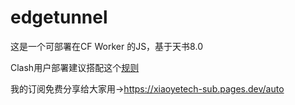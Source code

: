 # edgetunnel
这是一个可部署在CF Worker 的JS，基于天书8.0

Clash用户部署建议搭配这个[规则](https://github.com/ImLTHQ/ProxyRule)

我的订阅免费分享给大家用->https://xiaoyetech-sub.pages.dev/auto